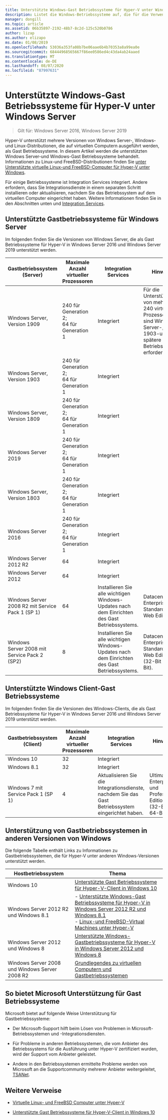 ```yaml
---
title: Unterstützte Windows-Gast Betriebssysteme für Hyper-V unter Windows Server
description: Listet die Windows-Betriebssysteme auf, die für die Verwendung als Gast in einem virtuellen Computer unterstützt werden. Enthält auch Links zu ähnlichen Artikeln für frühere Versionen von Hyper-V.
manager: dongill
ms.topic: article
ms.assetid: 06b35897-2192-48b7-8c2d-125c520b0786
author: lizap
ms.author: elizapo
ms.date: 01/08/2019
ms.openlocfilehash: 53036a353fa08b7be06aae6b4b70353a8a99ea0e
ms.sourcegitcommit: 68444968565667f86ee0586ed4c43da4ab24aaed
ms.translationtype: MT
ms.contentlocale: de-DE
ms.lasthandoff: 08/07/2020
ms.locfileid: "87997631"
---
```

# <a name="supported-windows-guest-operating-systems-for-hyper-v-on-windows-server"></a>Unterstützte Windows-Gast Betriebssysteme für Hyper-V unter Windows Server

>Gilt für: Windows Server 2016, Windows Server 2019

Hyper-V unterstützt mehrere Versionen von Windows Server-, Windows-und Linux-Distributionen, die auf virtuellen Computern ausgeführt werden, als Gast Betriebssysteme. In diesem Artikel werden die unterstützten Windows Server-und Windows-Gast Betriebssysteme behandelt. Informationen zu Linux-und FreeBSD-Distributionen finden Sie [unter Unterstützte virtuelle Linux-und FreeBSD-Computer für Hyper-V unter Windows](Supported-Linux-and-FreeBSD-virtual-machines-for-Hyper-V-on-Windows.md).

Für einige Betriebssysteme ist Integration Services integriert. Andere erfordern, dass Sie Integrationsdienste in einem separaten Schritt installieren oder aktualisieren, nachdem Sie das Betriebssystem auf dem virtuellen Computer eingerichtet haben. Weitere Informationen finden Sie in den Abschnitten unten und [Integration Services](/virtualization/hyper-v-on-windows/reference/integration-services).

## <a name="supported-windows-server-guest-operating-systems"></a>Unterstützte Gastbetriebssysteme für Windows Server

Im folgenden finden Sie die Versionen von Windows Server, die als Gast Betriebssysteme für Hyper-V in Windows Server 2016 und Windows Server 2019 unterstützt werden.

|Gastbetriebssystem (Server)|Maximale Anzahl virtueller Prozessoren|Integration Services|Hinweise|
|-------------------------------------|----------------------------------------|------------------------|---------|
|Windows Server, Version 1909 |240 für Generation 2;<br>64 für Generation 1|Integriert|Für die Unterstützung von mehr als 240 virtuellen Prozessoren sind Windows Server-, Version 1903-und spätere Gast Betriebssysteme erforderlich.|
|Windows Server, Version 1903 |240 für Generation 2;<br>64 für Generation 1|Integriert||
|Windows Server, Version 1809 |240 für Generation 2;<br>64 für Generation 1|Integriert||
|Windows Server 2019 |240 für Generation 2;<br>64 für Generation 1|Integriert||
|Windows Server, Version 1803 |240 für Generation 2;<br>64 für Generation 1|Integriert||
|Windows Server 2016 |240 für Generation 2;<br>64 für Generation 1|Integriert||
|Windows Server 2012 R2 |64|Integriert||
|Windows Server 2012 |64|Integriert||
|Windows Server 2008 R2 mit Service Pack 1 (SP 1)|64|Installieren Sie alle wichtigen Windows-Updates nach dem Einrichten des Gast Betriebssystems.|Datacenter, Enterprise, Standard und Web Edition.|
|Windows Server 2008 mit Service Pack 2 (SP2)|8|Installieren Sie alle wichtigen Windows-Updates nach dem Einrichten des Gast Betriebssystems.|Datacenter, Enterprise, Standard und Web Edition (32-Bit und 64-Bit).|

## <a name="supported-windows-client-guest-operating-systems"></a>Unterstützte Windows Client-Gast Betriebssysteme

Im folgenden finden Sie die Versionen des Windows-Clients, die als Gast Betriebssysteme für Hyper-V in Windows Server 2016 und Windows Server 2019 unterstützt werden.

|Gastbetriebssystem (Client)|Maximale Anzahl virtueller Prozessoren|Integration Services|Hinweise|
|-------------------------------------|----------------------------------------|------------------------|---------|
|Windows 10|32|Integriert||
|Windows 8.1|32|Integriert||
|Windows 7 mit Service Pack 1 (SP 1)|4|Aktualisieren Sie die Integrationsdienste, nachdem Sie das Gast Betriebssystem eingerichtet haben.|Ultimate, Enterprise und Professional Edition (32-Bit und 64-Bit).|

## <a name="guest-operating-system-support-on-other-versions-of-windows"></a>Unterstützung von Gastbetriebssystemen in anderen Versionen von Windows

Die folgende Tabelle enthält Links zu Informationen zu Gastbetriebssystemen, die für Hyper-V unter anderen Windows-Versionen unterstützt werden.

|Hostbetriebssystem|Thema|
|-------------------------|---------|
|Windows 10|[Unterstützte Gast Betriebssysteme für Hyper-V-Client in Windows 10](/virtualization/hyper-v-on-windows/about/supported-guest-os)|
|Windows Server 2012 R2 und Windows 8.1|-   [Unterstützte Windows-Gast Betriebssysteme für Hyper-V in Windows Server 2012 R2 und Windows 8.1](/previous-versions/windows/it-pro/windows-server-2012-R2-and-2012/dn792027(v=ws.11))<br />-   [Linux-und FreeBSD-Virtual Machines unter Hyper-V](Supported-Linux-and-FreeBSD-virtual-machines-for-Hyper-V-on-Windows.md)|
|Windows Server 2012 und Windows 8|[Unterstützte Windows-Gastbetriebssysteme für Hyper-V in Windows Server 2012 und Windows 8](/previous-versions/windows/it-pro/windows-server-2012-R2-and-2012/dn792028(v=ws.11))|
|Windows Server 2008 und Windows Server 2008 R2|[Grundlegendes zu virtuellen Computern und Gastbetriebssystemen](/previous-versions/windows/it-pro/windows-server-2008-R2-and-2008/cc794868(v=ws.10))|

## <a name="how-microsoft-provides-support-for-guest-operating-systems"></a>So bietet Microsoft Unterstützung für Gast Betriebssysteme

Microsoft bietet auf folgende Weise Unterstützung für Gastbetriebssysteme:

-   Der Microsoft-Support hilft beim Lösen von Problemen in Microsoft-Betriebssystemen und -Integrationsdiensten.

-   Für Probleme in anderen Betriebssystemen, die vom Anbieter des Betriebssystems für die Ausführung unter Hyper-V zertifiziert wurden, wird der Support vom Anbieter geleistet.

-   Andere in den Betriebssystemen ermittelte Probleme werden von Microsoft an die Supportcommunity mehrerer Anbieter weitergeleitet, [TSANet](https://www.tsanet.org/).

## <a name="additional-references"></a>Weitere Verweise

-   [Virtuelle Linux- und FreeBSD Computer unter Hyper-V](Supported-Linux-and-FreeBSD-virtual-machines-for-Hyper-V-on-Windows.md)

-   [Unterstützte Gast Betriebssysteme für Hyper-V-Client in Windows 10](/virtualization/hyper-v-on-windows/about/supported-guest-os)